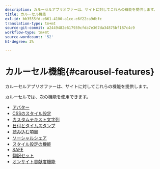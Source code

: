 ```yaml
---
description: カルーセルアプリオファーは、サイトに対してこれらの機能を提供します。
title: カルーセル機能
exl-id: bb3555fd-e861-4100-a1ce-c6f22ca9dbfc
translation-type: tm+mt
source-git-commit: a2449482e617939cfda7e367da34875bf187c4c9
workflow-type: tm+mt
source-wordcount: '52'
ht-degree: 3%

---
```


# カルーセル機能{#carousel-features}

カルーセルアプリオファーは、サイトに対してこれらの機能を提供します。

カルーセルでは、次の機能を使用できます。

* [アバター](/help/using/c-features-livefyre/c-styling-features/c-avatars.md#c_avatars)
* [CSSのスタイル設定](/help/using/c-features-livefyre/c-styling-features/c-css-styling-branding.md#c_css_styling_branding)
* [カスタムテキスト文字列](/help/using/c-features-livefyre/c-custom-text-strings.md#c_custom_text_strings)
* [日付とタイムスタンプ](/help/using/c-features-livefyre/c-styling-features/c-date-and-timestamp.md#c_date_and_timestamp)
* [読み込む項目](/help/using/c-features-livefyre/c-content-behavior-features/c-content-behavior-features.md#section_q5w_mzl_d1b)
* [ソーシャルシェア](/help/using/c-features-livefyre/c-social-sharing/c-social-sharing.md#c_social_sharing)
* [スタイル設定の機能](/help/using/c-features-livefyre/c-styling-features/c-styling-features.md#c_styling_features)
* [SAFE](/help/using/c-features-livefyre/c-about-moderation/c-moderation.md#c_moderation)
* [翻訳セット](/help/using/c-settings-other/c-translation-sets/c-translation-sets.md#c_translation_sets)
* [オンサイト貢献度機能](/help/using/c-features-livefyre/c-on-site-contribution-features.md#section_vzs_t2s_d1b)

